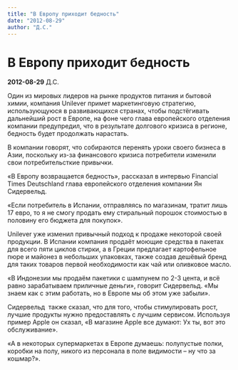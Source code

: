 ```yaml
---
title: "В Европу приходит бедность"
date: "2012-08-29"
author: "Д.С."
---
```


# В Европу приходит бедность

**2012-08-29** Д.С.

Один из мировых лидеров на рынке продуктов питания и бытовой химии,  компания Unilever примет маркетинговую стратегию, использующуюся в  развивающихся странах, чтобы подстёгивать дальнейший рост в Европе, на  фоне чего глава европейского отделения компании предупредил, что в  результате долгового кризиса в регионе, бедность будет продолжать  нарастать.

В компании говорят, что собираются перенять уроки  своего бизнеса в Азии, поскольку из-за финансового кризиса потребители  изменили свои потребительсткие привычки.

«В Европу возвращается  бедность», рассказал в интервью Financial Times Deutschland глава  европейского отделения компании Ян Сидервельд.

«Если потребитель в  Испании, отправляясь по магазинам, тратит лишь 17 евро, то я не смогу  продать ему стиральный порошок стоимостью в половину его бюджета для  покупок».

Unilever уже изменил привычный подход к продаже  некоторой своей продукции. В Испании компания продаёт моющие средства в  пакетах для всего пяти циклов стирки, а в Греции предлагает картофельное  пюре и майонез в небольших упаковках, также создав дешёвый бренд для  таких товаров первой необходимости как чай или оливковое масло.

«В  Индонезии мы продаём пакетики с шампунем по 2-3 цента, и всё равно  зарабатываем приличные деньги», говорит Сидервельд. «Мы знаем как с этим  работать, но в Европе мы об этом уже забыли».

Сидервельд  также  сказал, что для того, чтобы стимулировать рост, лучшие продукты нужно  предоставлять с лучшим сервисом. Используя пример Apple он сказал, «В  магазине Apple все думают: Ух ты, вот это обслуживание».

«А в  некоторых супермаркетах в Европе думаешь: полупустые полки, коробки на  полу, никого из персонала в поле видимости – ну что за кошмар?».
